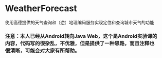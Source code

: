 # WeatherForecast
使用高德提供的天气查询和（逆）地理编码服务实现定位和查询城市天气的功能

### 注意：本人已经从Android转向Java Web，这个是Android实验课的内容，代码写的很杂乱，不优雅，但是提供了一种思路，而且注释也很清晰，可能会对大家有所帮助。
